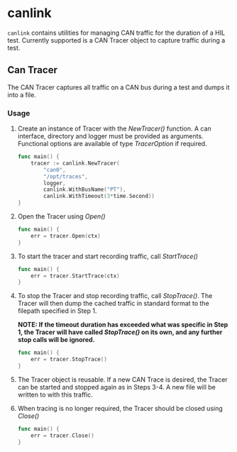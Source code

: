 canlink
======================

`canlink` contains utilities for managing CAN traffic for the duration of a HIL test. Currently supported is a CAN Tracer object to capture traffic during a test.

Can Tracer
---------------

The CAN Tracer captures all traffic on a CAN bus 
during a test and dumps it into a file.

### Usage

1) Create an instance of Tracer with the _NewTracer()_ function. 
A can interface, directory and logger must be provided as arguments. 
Functional options are available of type _TracerOption_ if required. 

    ```go
    func main() {
        tracer := canlink.NewTracer(
            "can0",
            "/opt/traces",
            logger,
            canlink.WithBusName("PT"),
            canlink.WithTimeout(3*time.Second))
    }
    ```
2) Open the Tracer using _Open()_

    ```go
    func main() {
        err = tracer.Open(ctx)
    }
    ```
3) To start the tracer and start recording traffic, call _StartTrace()_

    ```go
    func main() {
        err = tracer.StartTrace(ctx)
    }
    ```
4) To stop the Tracer and stop recording traffic, call _StopTrace()_. The Tracer will then dump the cached traffic in standard format to the filepath specified in Step 1.

    __NOTE: If the timeout duration has exceeded what was specific in Step 1, the Tracer will have called _StopTrace()_ on its own, and any further stop calls will be ignored.__

    ```go
    func main() {
        err = tracer.StopTrace()
    }
    ```
5) The Tracer object is reusable. If a new CAN Trace is desired, the Tracer can be started and stopped again as in Steps 3-4. A new file will be written to with this traffic.

6) When tracing is no longer required, the Tracer should be closed using _Close()_

    ```go
    func main() {
        err = tracer.Close()
    }
    ```
